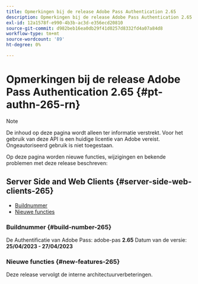 ```yaml
---
title: Opmerkingen bij de release Adobe Pass Authentication 2.65
description: Opmerkingen bij de release Adobe Pass Authentication 2.65
exl-id: 12a1578f-e990-4b3b-ac3d-e356ecd20810
source-git-commit: d982beb16ea0db29f41d0257d8332fd4a07a84d8
workflow-type: tm+mt
source-wordcount: '89'
ht-degree: 0%

---
```


# Opmerkingen bij de release Adobe Pass Authentication 2.65 {#pt-authn-265-rn}

>[!NOTE]
>
>De inhoud op deze pagina wordt alleen ter informatie verstrekt. Voor het gebruik van deze API is een huidige licentie van Adobe vereist. Ongeautoriseerd gebruik is niet toegestaan.

Op deze pagina worden nieuwe functies, wijzigingen en bekende problemen met deze release beschreven:

## Server Side and Web Clients {#server-side-web-clients-265}

* [Buildnummer](#build-number-265)
* [Nieuwe functies](#new-features-265)

### Buildnummer {#build-number-265}

De Authentificatie van Adobe Pass: adobe-pas **2.65**
Datum van de versie: **25/04/2023 - 27/04/2023**

### Nieuwe functies {#new-features-265}

Deze release vervolgt de interne architectuurverbeteringen.
